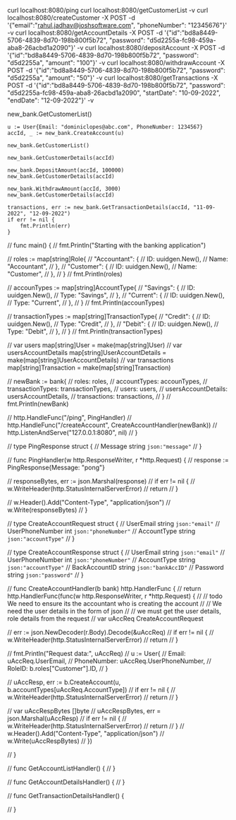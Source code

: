 
curl localhost:8080/ping
curl localhost:8080/getCustomerList -v
curl localhost:8080/createCustomer -X POST -d '{"email":"rahul.jadhav@joshsoftware.com", "phoneNumber": "12345676"}' -v
curl localhost:8080/getAccountDetails -X POST -d '{"id":"bd8a8449-5706-4839-8d70-198b800f5b72", "password": "d5d2255a-fc98-459a-aba8-26acbd1a2090"}' -v
curl localhost:8080/depositAccount -X POST -d '{"id":"bd8a8449-5706-4839-8d70-198b800f5b72", "password": "d5d2255a", "amount": "100"}' -v
curl localhost:8080/withdrawAccount -X POST -d '{"id":"bd8a8449-5706-4839-8d70-198b800f5b72", "password": "d5d2255a", "amount": "50"}' -v
curl localhost:8080/getTransactions -X POST -d '{"id":"bd8a8449-5706-4839-8d70-198b800f5b72", "password": "d5d2255a-fc98-459a-aba8-26acbd1a2090", "startDate": "10-09-2022", "endDate": "12-09-2022"}' -v



new_bank.GetCustomerList()

	u := User{Email: "dominiclopes@abc.com", PhoneNumber: 1234567}
	accId, _ := new_bank.CreateAccount(u)

	new_bank.GetCustomerList()

	new_bank.GetCustomerDetails(accId)

	new_bank.DepositAmount(accId, 100000)
	new_bank.GetCustomerDetails(accId)

	new_bank.WithdrawAmount(accId, 3000)
	new_bank.GetCustomerDetails(accId)

	transactions, err := new_bank.GetTransactionDetails(accId, "11-09-2022", "12-09-2022")
	if err != nil {
		fmt.Println(err)
	}




// func main() {
// 	fmt.Println("Starting with the banking application")

// 	roles := map[string]Role{
// 		"Accountant": {
// 			ID:   uuidgen.New(),
// 			Name: "Accountant",
// 		},
// 		"Customer": {
// 			ID:   uuidgen.New(),
// 			Name: "Customer",
// 		},
// 	}
// 	fmt.Println(roles)

// 	accounTypes := map[string]AccountType{
// 		"Savings": {
// 			ID:   uuidgen.New(),
// 			Type: "Savings",
// 		},
// 		"Current": {
// 			ID:   uuidgen.New(),
// 			Type: "Current",
// 		},
// 	}
// 	fmt.Println(accounTypes)

// 	transactionTypes := map[string]TransactionType{
// 		"Credit": {
// 			ID:   uuidgen.New(),
// 			Type: "Credit",
// 		},
// 		"Debit": {
// 			ID:   uuidgen.New(),
// 			Type: "Debit",
// 		},
// 	}
// 	fmt.Println(transactionTypes)

// 	var users map[string]User = make(map[string]User)
// 	var usersAccountDetails map[string]UserAccountDetails = make(map[string]UserAccountDetails)
// 	var transactions map[string]Transaction = make(map[string]Transaction)

// 	newBank := bank{
// 		roles:               roles,
// 		accountTypes:        accounTypes,
// 		transactionTypes:    transactionTypes,
// 		users:               users,
// 		usersAccountDetails: usersAccountDetails,
// 		transactions:        transactions,
// 	}
// 	fmt.Println(newBank)

// 	http.HandleFunc("/ping", PingHandler)
// 	http.HandleFunc("/createAccount", CreateAccountHandler(newBank))
// 	http.ListenAndServe("127.0.0.1:8080", nil)
// }

// type PingResponse struct {
// 	Message string `json:"message"`
// }

// func PingHandler(w http.ResponseWriter, r *http.Request) {
// 	response := PingResponse{Message: "pong"}

// 	responseBytes, err := json.Marshal(response)
// 	if err != nil {
// 		w.WriteHeader(http.StatusInternalServerError)
// 		return
// 	}

// 	w.Header().Add("Content-Type", "application/json")
// 	w.Write(responseBytes)
// }

// type CreateAccountRequest struct {
// 	UserEmail       string `json:"email"`
// 	UserPhoneNumber int    `json:"phoneNumber"`
// 	AccountType     string `json:"accountType"`
// }

// type CreateAccountResponse struct {
// 	UserEmail       string `json:"email"`
// 	UserPhoneNumber int    `json:"phoneNumber"`
// 	AccountType     string `json:"accountType"`
// 	BackAccountID   string `json:"bankAccID"`
// 	Password        string `json:"password"`
// }

// func CreateAccountHandler(b bank) http.HandlerFunc {
// 	return http.HandlerFunc(func(w http.ResponseWriter, r *http.Request) {
// 		// todo We need to ensure its the accountant who is creating the account
// 		// We need the user details in the form of json
// 		// we must get the user details, role details from the request
// 		var uAccReq CreateAccountRequest

// 		err := json.NewDecoder(r.Body).Decode(&uAccReq)
// 		if err != nil {
// 			w.WriteHeader(http.StatusInternalServerError)
// 			return
// 		}

// 		fmt.Println("Request data:", uAccReq)
// 		u := User{
// 			Email:       uAccReq.UserEmail,
// 			PhoneNumber: uAccReq.UserPhoneNumber,
// 			RoleID:      b.roles["Customer"].ID,
// 		}

// 		uAccResp, err := b.CreateAccount(u, b.accountTypes[uAccReq.AccountType])
// 		if err != nil {
// 			w.WriteHeader(http.StatusInternalServerError)
// 			return
// 		}

// 		var uAccRespBytes []byte
// 		uAccRespBytes, err = json.Marshal(uAccResp)
// 		if err != nil {
// 			w.WriteHeader(http.StatusInternalServerError)
// 			return
// 		}
// 		w.Header().Add("Content-Type", "application/json")
// 		w.Write(uAccRespBytes)
// 	})

// }

// func GetAccountListHandler() {
// }

// func GetAccountDetailsHandler() {
// }

// func GetTransactionDetailsHandler() {

// }
